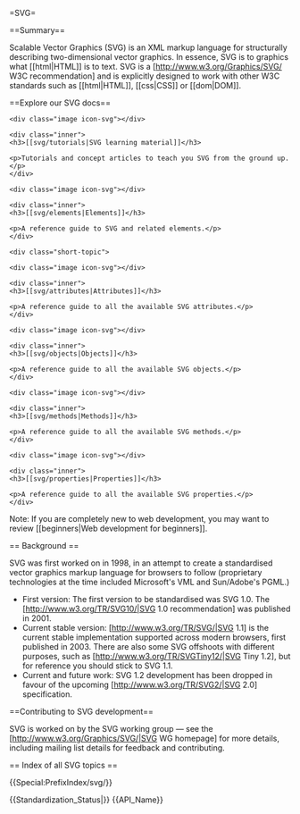 =SVG=

==Summary==

Scalable Vector Graphics (SVG) is an XML markup language for structurally describing two-dimensional vector graphics. In essence, SVG is to graphics what [[html|HTML]] is to text. SVG is a [http://www.w3.org/Graphics/SVG/ W3C recommendation] and is explicitly designed to work with other W3C standards such as [[html|HTML]], [[css|CSS]] or [[dom|DOM]].

==Explore our SVG docs==

<div class="topic-container">

  <div class="short-topic">
  
    <div class="image icon-svg"></div>
    
    <div class="inner">
    <h3>[[svg/tutorials|SVG learning material]]</h3>
    
    <p>Tutorials and concept articles to teach you SVG from the ground up. </p>
    </div>
  
  </div>
  
  <div class="short-topic">
  
    <div class="image icon-svg"></div>
    
    <div class="inner">
    <h3>[[svg/elements|Elements]]</h3>
    
    <p>A reference guide to SVG and related elements.</p>
    </div>
  
  </div>

  
    <div class="short-topic">
  
    <div class="image icon-svg"></div>
    
    <div class="inner">
    <h3>[[svg/attributes|Attributes]]</h3>
    
    <p>A reference guide to all the available SVG attributes.</p>
    </div>
  
  </div>
  
  <div class="short-topic">
  
    <div class="image icon-svg"></div>
    
    <div class="inner">
    <h3>[[svg/objects|Objects]]</h3>
    
    <p>A reference guide to all the available SVG objects.</p>
    </div>
  
  </div>
  
  <div class="short-topic">
  
    <div class="image icon-svg"></div>
    
    <div class="inner">
    <h3>[[svg/methods|Methods]]</h3>
    
    <p>A reference guide to all the available SVG methods.</p>
    </div>
  
  </div>
  
  <div class="short-topic">
  
    <div class="image icon-svg"></div>
    
    <div class="inner">
    <h3>[[svg/properties|Properties]]</h3>
    
    <p>A reference guide to all the available SVG properties.</p>
    </div>
  
  </div>

</div>
<div class="clearfixboth"></div>


Note: If you are completely new to web development, you may want to review [[beginners|Web development for beginners]].

== Background ==

SVG was first worked on in 1998, in an attempt to create a standardised vector graphics markup language for browsers to follow (proprietary technologies at the time included Microsoft's VML and Sun/Adobe's PGML.)

* First version: The first version to be standardised was SVG 1.0. The [http://www.w3.org/TR/SVG10/|SVG 1.0 recommendation] was published in 2001.
* Current stable version: [http://www.w3.org/TR/SVG/|SVG 1.1] is the current stable implementation supported across modern browsers, first published in 2003. There are also some SVG offshoots with different purposes, such as [http://www.w3.org/TR/SVGTiny12/|SVG Tiny 1.2], but for reference you should stick to SVG 1.1. 
* Current and future work: SVG 1.2 development has been dropped in favour of the upcoming [http://www.w3.org/TR/SVG2/|SVG 2.0] specification.

==Contributing to SVG development==

SVG is worked on by the SVG working group — see the [http://www.w3.org/Graphics/SVG/|SVG WG homepage] for more details, including mailing list details for feedback and contributing.


== Index of all SVG topics ==

{{Special:PrefixIndex/svg/}}

{{Standardization_Status|}}
{{API_Name}}